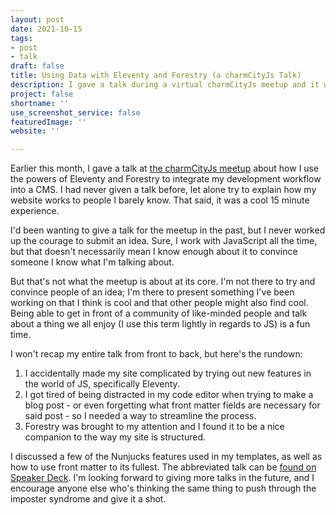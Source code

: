 ```yaml
---
layout: post
date: 2021-10-15
tags:
- post
- talk
draft: false
title: Using Data with Eleventy and Forestry (a charmCityJs Talk)
description: I gave a talk during a virtual charmCityJs meetup and it was a good time.
project: false
shortname: ''
use_screenshot_service: false
featuredImage: ''
website: ''

---
```

Earlier this month, I gave a talk at [the charmCityJs meetup](https://www.meetup.com/charmcityjs/) about how I use the powers of Eleventy and Forestry to integrate my development workflow into a CMS. I had never given a talk before, let alone try to explain how my website works to people I barely know. That said, it was a cool 15 minute experience.

I'd been wanting to give a talk for the meetup in the past, but I never worked up the courage to submit an idea. Sure, I work with JavaScript all the time, but that doesn't necessarily mean I know enough about it to convince someone I know what I'm talking about.

But that's not what the meetup is about at its core. I'm not there to try and convince people of an idea; I'm there to present something I've been working on that I think is cool and that other people might also find cool. Being able to get in front of a community of like-minded people and talk about a thing we all enjoy (I use this term lightly in regards to JS) is a fun time.

I won't recap my entire talk from front to back, but here's the rundown:

1. I accidentally made my site complicated by trying out new features in the world of JS, specifically Eleventy.
2. I got tired of being distracted in my code editor when trying to make a blog post - or even forgetting what front matter fields are necessary for said post - so I needed a way to streamline the process.
3. Forestry was brought to my attention and I found it to be a nice companion to the way my site is structured.

I discussed a few of the Nunjucks features used in my templates, as well as how to use front matter to its fullest. The abbreviated talk can be [found on Speaker Deck](https://speakerdeck.com/troyvassalotti/using-data-to-create-a-cms-with-forestry-and-eleventy). I'm looking forward to giving more talks in the future, and I encourage anyone else who's thinking the same thing to push through the imposter syndrome and give it a shot.